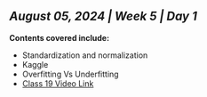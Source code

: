 ## _August 05, 2024 | Week 5 | Day 1_

**Contents covered include:**

- Standardization and normalization
- Kaggle
- Overfitting Vs Underfitting
- [Class 19 Video Link](https://www.facebook.com/iCodeguru/videos/876352897725102/)
